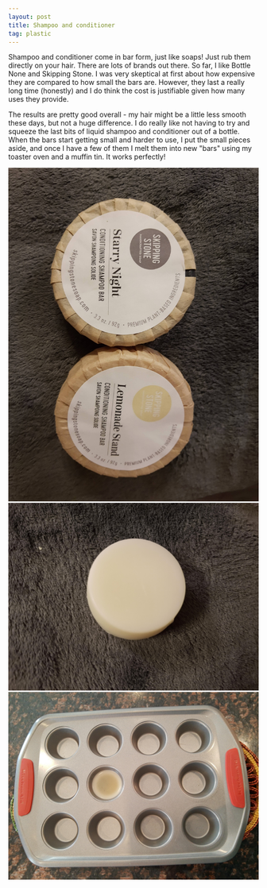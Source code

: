 ```yaml
---
layout: post
title: Shampoo and conditioner
tag: plastic
---
```


Shampoo and conditioner come in bar form, just like soaps! Just rub them directly on your hair. There are lots of brands out there. So far, I like Bottle None and Skipping Stone. I was very skeptical at first about how expensive they are compared to how small the bars are. However, they last a really long time (honestly) and I do think the cost is justifiable given how many uses they provide.

The results are pretty good overall - my hair might be a little less smooth these days, but not a huge difference. I do really like not having to try and squeeze the last bits of liquid shampoo and conditioner out of a bottle. When the bars start getting small and harder to use, I put the small pieces aside, and once I have a few of them I melt them into new "bars" using my toaster oven and a muffin tin. It works perfectly!

![Shampoo bars](../images/shampoo-bars.jpg)
![Conditioner bars](../images/conditioner-bar.jpg)
![Melting small pieces into a new bar](../images/muffin-tin.jpg)
